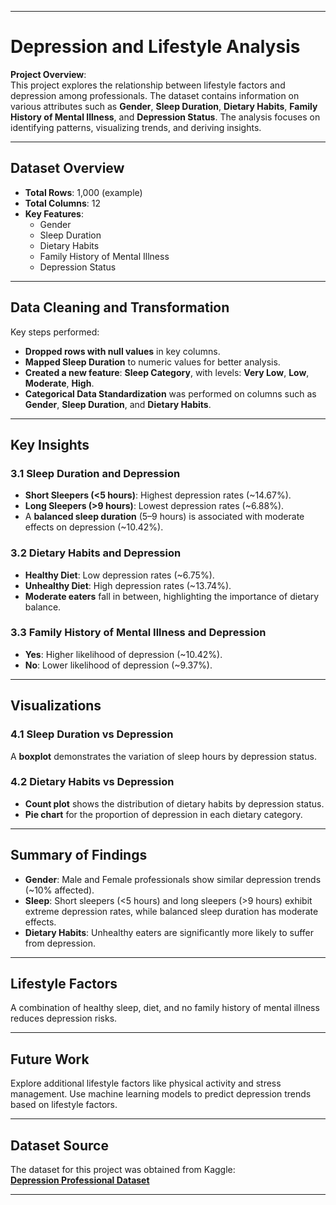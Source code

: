 
---

# **Depression and Lifestyle Analysis**

**Project Overview**:  
This project explores the relationship between lifestyle factors and depression among professionals. The dataset contains information on various attributes such as **Gender**, **Sleep Duration**, **Dietary Habits**, **Family History of Mental Illness**, and **Depression Status**. The analysis focuses on identifying patterns, visualizing trends, and deriving insights.

---

## **Dataset Overview**  
- **Total Rows**: 1,000 (example)
- **Total Columns**: 12  
- **Key Features**:
  - Gender
  - Sleep Duration
  - Dietary Habits
  - Family History of Mental Illness
  - Depression Status

---

## **Data Cleaning and Transformation**  
Key steps performed:
- **Dropped rows with null values** in key columns.
- **Mapped Sleep Duration** to numeric values for better analysis.
- **Created a new feature**: **Sleep Category**, with levels: **Very Low**, **Low**, **Moderate**, **High**.
- **Categorical Data Standardization** was performed on columns such as **Gender**, **Sleep Duration**, and **Dietary Habits**.

---

## **Key Insights**  

### **3.1 Sleep Duration and Depression**  
- **Short Sleepers (<5 hours)**: Highest depression rates (~14.67%).
- **Long Sleepers (>9 hours)**: Lowest depression rates (~6.88%).
- A **balanced sleep duration** (5–9 hours) is associated with moderate effects on depression (~10.42%).

### **3.2 Dietary Habits and Depression**  
- **Healthy Diet**: Low depression rates (~6.75%).
- **Unhealthy Diet**: High depression rates (~13.74%).
- **Moderate eaters** fall in between, highlighting the importance of dietary balance.

### **3.3 Family History of Mental Illness and Depression**  
- **Yes**: Higher likelihood of depression (~10.42%).
- **No**: Lower likelihood of depression (~9.37%).

---

## **Visualizations**  

### **4.1 Sleep Duration vs Depression**  
A **boxplot** demonstrates the variation of sleep hours by depression status.

### **4.2 Dietary Habits vs Depression**  
- **Count plot** shows the distribution of dietary habits by depression status.
- **Pie chart** for the proportion of depression in each dietary category.

---

## **Summary of Findings**  

- **Gender**: Male and Female professionals show similar depression trends (~10% affected).
- **Sleep**: Short sleepers (<5 hours) and long sleepers (>9 hours) exhibit extreme depression rates, while balanced sleep duration has moderate effects.
- **Dietary Habits**: Unhealthy eaters are significantly more likely to suffer from depression.

---

## **Lifestyle Factors**  
A combination of healthy sleep, diet, and no family history of mental illness reduces depression risks.

---

## **Future Work**  
Explore additional lifestyle factors like physical activity and stress management. Use machine learning models to predict depression trends based on lifestyle factors.

---

## **Dataset Source**  
The dataset for this project was obtained from Kaggle:  
[**Depression Professional Dataset**](https://www.kaggle.com)

---

